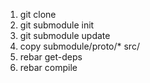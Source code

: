 1. git clone
2. git submodule init
3. git submodule update
4. copy submodule/proto/* src/
5. rebar get-deps
6. rebar compile
